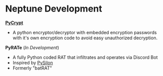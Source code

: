 # Neptune Development

**[PyCrypt](https://www.github.com/NepDevelopment/PyCrypt)**
- A python encryptor/decryptor with embedded encryption passwords with it's own encryption code to avoid easy unauthorized decryption.


**PyRATe** (*In Development*)
- A fully Python coded RAT that infiltrates and operates via Discord Bot
- Inspired by [PySilon](https://github.com/mategol/PySilon-malware)
- Formerly "batRAT"

